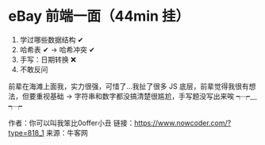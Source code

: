 # eBay 前端一面（44min 挂）

1. 学过哪些数据结构 ✔
2. 哈希表 ✔ -> 哈希冲突 ✔
3. 手写：日期转换 ❌
4. 不敢反问

前辈在海滩上面我，实力很强，可惜了...我扯了很多 JS 底层，前辈觉得我很有想法，但要重视基础 -> 字符串和数字都没搞清楚很尴尬，手写题没写出来唉 ┭┮﹏┭┮



作者：你可以叫我笨比0offer小丑
链接：https://www.nowcoder.com/?type=818_1
来源：牛客网